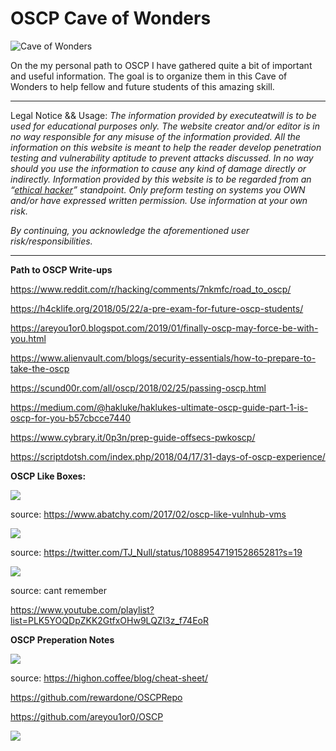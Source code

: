 # OSCP Cave of Wonders


![Cave of Wonders](http://oyster.ignimgs.com/wordpress/stg.ign.com/2018/10/082.jpg)


On the my personal path to OSCP I have gathered quite a bit of important and useful information. The goal is to organize them in this Cave of Wonders to help fellow and future students of this amazing skill.



----------

Legal Notice && Usage:
*The information provided by executeatwill is to be used for educational purposes only. The website creator and/or editor is in no way responsible for any misuse of the information provided. All the information on this website is meant to help the reader develop penetration testing and vulnerability aptitude to prevent attacks discussed. In no way should you use the information to cause any kind of damage directly or indirectly. Information provided by this website is to be regarded from an “*[*ethical hacker*](https://www.dictionary.com/browse/ethical-hacker)*” standpoint. Only preform testing on systems you OWN and/or have expressed written permission. Use information at your own risk.*

*By continuing, you acknowledge the aforementioned user risk/responsibilities.*


----------



**Path to OSCP Write-ups**

https://www.reddit.com/r/hacking/comments/7nkmfc/road_to_oscp/

https://h4cklife.org/2018/05/22/a-pre-exam-for-future-oscp-students/

https://areyou1or0.blogspot.com/2019/01/finally-oscp-may-force-be-with-you.html

https://www.alienvault.com/blogs/security-essentials/how-to-prepare-to-take-the-oscp

https://scund00r.com/all/oscp/2018/02/25/passing-oscp.html

https://medium.com/@hakluke/haklukes-ultimate-oscp-guide-part-1-is-oscp-for-you-b57cbcce7440

https://www.cybrary.it/0p3n/prep-guide-offsecs-pwkoscp/


https://scriptdotsh.com/index.php/2018/04/17/31-days-of-oscp-experience/


**OSCP Like Boxes:**


![](https://d2mxuefqeaa7sj.cloudfront.net/s_351A7D4F2DBCAF6EB8FB891FE142C0B41CFA7F706C7700B8A3D9E20EA5B637D7_1550514432475_image.png)


source: https://www.abatchy.com/2017/02/oscp-like-vulnhub-vms


![](https://d2mxuefqeaa7sj.cloudfront.net/s_351A7D4F2DBCAF6EB8FB891FE142C0B41CFA7F706C7700B8A3D9E20EA5B637D7_1550513570829_image.png)


source: https://twitter.com/TJ_Null/status/1088954719152865281?s=19



![](https://d2mxuefqeaa7sj.cloudfront.net/s_351A7D4F2DBCAF6EB8FB891FE142C0B41CFA7F706C7700B8A3D9E20EA5B637D7_1550514309701_image.png)


source: cant remember



https://www.youtube.com/playlist?list=PLK5YOQDpZKK2GtfxOHw9LQZl3z_f74EoR



**OSCP Preperation Notes**


![](https://d2mxuefqeaa7sj.cloudfront.net/s_351A7D4F2DBCAF6EB8FB891FE142C0B41CFA7F706C7700B8A3D9E20EA5B637D7_1550514597005_image.png)


source: https://highon.coffee/blog/cheat-sheet/


https://github.com/rewardone/OSCPRepo

https://github.com/areyou1or0/OSCP



![](/static/img/pixel.gif)




